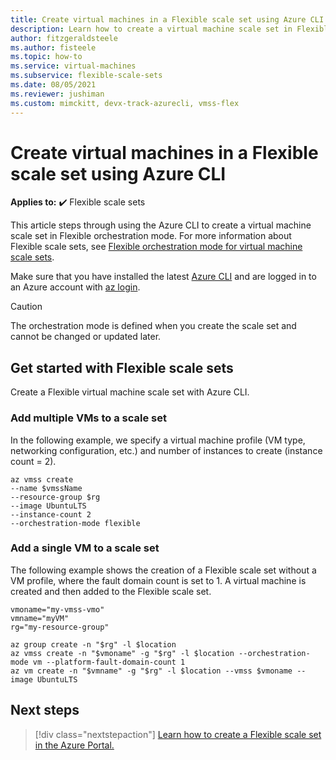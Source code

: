 ```yaml
---
title: Create virtual machines in a Flexible scale set using Azure CLI
description: Learn how to create a virtual machine scale set in Flexible orchestration mode using Azure CLI.
author: fitzgeraldsteele
ms.author: fisteele
ms.topic: how-to
ms.service: virtual-machines
ms.subservice: flexible-scale-sets
ms.date: 08/05/2021
ms.reviewer: jushiman
ms.custom: mimckitt, devx-track-azurecli, vmss-flex
---
```


# Create virtual machines in a Flexible scale set using Azure CLI

**Applies to:** :heavy_check_mark: Flexible scale sets


This article steps through using the Azure CLI to create a virtual machine scale set in Flexible orchestration mode. For more information about Flexible scale sets, see [Flexible orchestration mode for virtual machine scale sets](flexible-virtual-machine-scale-sets.md). 

Make sure that you have installed the latest [Azure CLI](/cli/azure/install-az-cli2) and are logged in to an Azure account with [az login](/cli/azure/reference-index).


> [!CAUTION]
> The orchestration mode is defined when you create the scale set and cannot be changed or updated later.


## Get started with Flexible scale sets

Create a Flexible virtual machine scale set with Azure CLI.

### Add multiple VMs to a scale set

In the following example, we specify a virtual machine profile (VM type, networking configuration, etc.) and number of instances to create (instance count = 2).  

```azurecli-interactive
az vmss create
--name $vmssName
--resource-group $rg
--image UbuntuLTS
--instance-count 2
--orchestration-mode flexible
```

### Add a single VM to a scale set

The following example shows the creation of a Flexible scale set without a VM profile, where the fault domain count is set to 1. A virtual machine is created and then added to the Flexible scale set.

```azurecli-interactive
vmoname="my-vmss-vmo"
vmname="myVM"
rg="my-resource-group"

az group create -n "$rg" -l $location
az vmss create -n "$vmoname" -g "$rg" -l $location --orchestration-mode vm --platform-fault-domain-count 1
az vm create -n "$vmname" -g "$rg" -l $location --vmss $vmoname --image UbuntuLTS
``` 


## Next steps
> [!div class="nextstepaction"]
> [Learn how to create a Flexible scale set in the Azure Portal.](flexible-virtual-machine-scale-sets-portal.md)